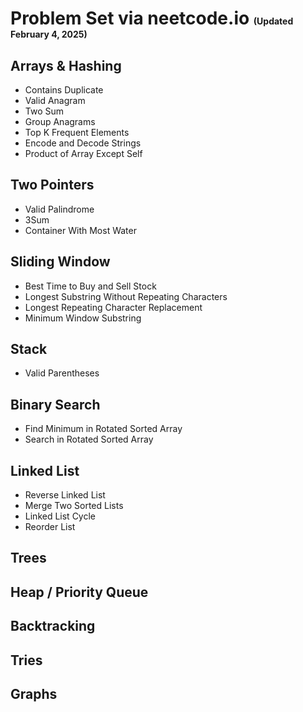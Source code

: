 # Problem Set via neetcode.io <span style='font-size: 14px'>(Updated February 4, 2025)</span>

## Arrays & Hashing

- Contains Duplicate
- Valid Anagram
- Two Sum
- Group Anagrams
- Top K Frequent Elements
- Encode and Decode Strings
- Product of Array Except Self

## Two Pointers

- Valid Palindrome
- 3Sum
- Container With Most Water

## Sliding Window

- Best Time to Buy and Sell Stock
- Longest Substring Without Repeating Characters
- Longest Repeating Character Replacement
- Minimum Window Substring

## Stack

- Valid Parentheses

## Binary Search

- Find Minimum in Rotated Sorted Array
- Search in Rotated Sorted Array

## Linked List

- Reverse Linked List
- Merge Two Sorted Lists
- Linked List Cycle
- Reorder List

## Trees

## Heap / Priority Queue

## Backtracking

## Tries

## Graphs
